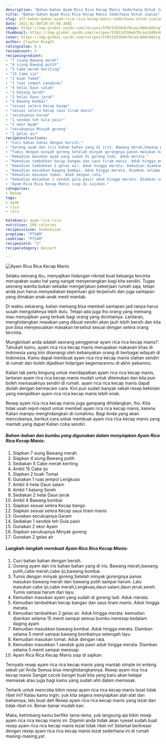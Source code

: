 ```yaml
---
description: "Bahan-bahan Ayam Rica Rica Kecap Manis Sederhana Untuk Jualan"
title: "Bahan-bahan Ayam Rica Rica Kecap Manis Sederhana Untuk Jualan"
slug: 437-bahan-bahan-ayam-rica-rica-kecap-manis-sederhana-untuk-jualan
date: 2021-02-08T20:47:08.360Z
image: https://img-global.cpcdn.com/recipes/5f021d556eb78caa/680x482cq70/ayam-rica-rica-kecap-manis-foto-resep-utama.jpg
thumbnail: https://img-global.cpcdn.com/recipes/5f021d556eb78caa/680x482cq70/ayam-rica-rica-kecap-manis-foto-resep-utama.jpg
cover: https://img-global.cpcdn.com/recipes/5f021d556eb78caa/680x482cq70/ayam-rica-rica-kecap-manis-foto-resep-utama.jpg
author: Clayton Knight
ratingvalue: 4.1
reviewcount: 3
recipeingredient:
- "7 siung Bawang merah"
- "4 siung Bawang putih"
- "5 Cabe merah keriting"
- "15 Cabe ijo"
- "2 buah Tomat"
- "1 ruas jempol Lengkuas"
- "4 helai Daun salam"
- "1 batang Sereh"
- "2 helai Daun jeruk"
- "4 Bawang bombai"
- "sesuai selera Kecap bango"
- "sesuai selera Kecap saus tiram manis"
- "secukupnya Garam"
- "1 sendok teh Gula pasir"
- "2 ekor Ayam"
- "secukupnya Minyak goreng"
- "2 gelas air"
recipeinstructions:
- "Cuci bahan bahan dengan bersih."
- "Goreng ayam dan iris bahan bahan yang di iris. Bawang merah,bawang putih,cabe merah,cabe ijo,bawang bombai."
- "Tumis dengan minyak goreng Setelah minyak gorengnya panas masukan bawang merah dan bawang putih sampai harum. Lalu masukan cabe ijo,cabe merah,Lengkuas,daun salam,daun jeruk,sereh. Tumis sampai harum dan layu."
- "Kemudian masukan ayam yang sudah di goreng tadi. Aduk merata."
- "Kemudian tambahkan kecap bangao dan saus tiram manis. Aduk hingga merata."
- "Kemudian tambahkan 2 gelas air. Aduk hingga merata. kemudian diamkan selama 15 menit sampai semua bumbu meresap kedalam daging ayam"
- "Kemudian masukkan bawang bombai. Aduk hingga merata. Diamkan selama 5 menit sampai bawang bombainya setengah layu"
- "Kemudian masukan tomat. Aduk dengan rata."
- "Kemudian masukkan 1 sendok gula pasir aduk hingga merata. Diamkan selama 5 menit sampai meresap."
- "Ayam Rica Rica Kecap Manis siap di sajikan."
categories:
- Resep
tags:
- ayam
- rica
- rica

katakunci: ayam rica rica 
nutrition: 299 calories
recipecuisine: Indonesian
preptime: "PT38M"
cooktime: "PT54M"
recipeyield: "2"
recipecategory: Dessert

---
```



![Ayam Rica Rica Kecap Manis](https://img-global.cpcdn.com/recipes/5f021d556eb78caa/680x482cq70/ayam-rica-rica-kecap-manis-foto-resep-utama.jpg)

Selaku seorang ibu, menyajikan hidangan nikmat buat keluarga tercinta merupakan suatu hal yang sangat menyenangkan bagi kita sendiri. Tugas seorang  wanita bukan sekadar mengerjakan pekerjaan rumah saja, tetapi anda pun harus menyediakan keperluan gizi terpenuhi dan juga santapan yang dimakan anak-anak mesti mantab.

Di waktu  sekarang, kalian memang bisa membeli santapan jadi tanpa harus susah mengolahnya lebih dulu. Tetapi ada juga lho orang yang memang mau menyajikan yang terbaik bagi orang yang dicintainya. Lantaran, menghidangkan masakan yang dibuat sendiri akan jauh lebih bersih dan kita pun bisa menyesuaikan masakan tersebut sesuai dengan selera orang tercinta. 



Mungkinkah anda adalah seorang penggemar ayam rica rica kecap manis?. Tahukah kamu, ayam rica rica kecap manis merupakan makanan khas di Indonesia yang kini disenangi oleh kebanyakan orang di berbagai wilayah di Indonesia. Kamu dapat membuat ayam rica rica kecap manis olahan sendiri di rumah dan boleh dijadikan hidangan kegemaranmu di akhir pekanmu.

Kalian tak perlu bingung untuk mendapatkan ayam rica rica kecap manis, lantaran ayam rica rica kecap manis mudah untuk ditemukan dan kita pun boleh memasaknya sendiri di rumah. ayam rica rica kecap manis dapat diolah dengan bermacam cara. Kini pun sudah banyak sekali resep kekinian yang menjadikan ayam rica rica kecap manis lebih enak.

Resep ayam rica rica kecap manis juga gampang dihidangkan, lho. Kita tidak usah repot-repot untuk membeli ayam rica rica kecap manis, karena Kalian mampu menghidangkan di rumahmu. Bagi Anda yang akan mencobanya, berikut cara untuk membuat ayam rica rica kecap manis yang mantab yang dapat Kalian coba sendiri.

<!--inarticleads1-->

##### Bahan-bahan dan bumbu yang digunakan dalam menyiapkan Ayam Rica Rica Kecap Manis:

1. Siapkan 7 siung Bawang merah
1. Siapkan 4 siung Bawang putih
1. Sediakan 5 Cabe merah keriting
1. Ambil 15 Cabe ijo
1. Siapkan 2 buah Tomat
1. Gunakan 1 ruas jempol Lengkuas
1. Ambil 4 helai Daun salam
1. Ambil 1 batang Sereh
1. Sediakan 2 helai Daun jeruk
1. Ambil 4 Bawang bombai
1. Siapkan sesuai selera Kecap bango
1. Siapkan sesuai selera Kecap saus tiram manis
1. Gunakan secukupnya Garam
1. Sediakan 1 sendok teh Gula pasir
1. Gunakan 2 ekor Ayam
1. Siapkan secukupnya Minyak goreng
1. Gunakan 2 gelas air




<!--inarticleads2-->

##### Langkah-langkah membuat Ayam Rica Rica Kecap Manis:

1. Cuci bahan bahan dengan bersih.
1. Goreng ayam dan iris bahan bahan yang di iris. Bawang merah,bawang putih,cabe merah,cabe ijo,bawang bombai.
1. Tumis dengan minyak goreng Setelah minyak gorengnya panas masukan bawang merah dan bawang putih sampai harum. Lalu masukan cabe ijo,cabe merah,Lengkuas,daun salam,daun jeruk,sereh. Tumis sampai harum dan layu.
1. Kemudian masukan ayam yang sudah di goreng tadi. Aduk merata.
1. Kemudian tambahkan kecap bangao dan saus tiram manis. Aduk hingga merata.
1. Kemudian tambahkan 2 gelas air. Aduk hingga merata. kemudian diamkan selama 15 menit sampai semua bumbu meresap kedalam daging ayam
1. Kemudian masukkan bawang bombai. Aduk hingga merata. Diamkan selama 5 menit sampai bawang bombainya setengah layu
1. Kemudian masukan tomat. Aduk dengan rata.
1. Kemudian masukkan 1 sendok gula pasir aduk hingga merata. Diamkan selama 5 menit sampai meresap.
1. Ayam Rica Rica Kecap Manis siap di sajikan.




Ternyata resep ayam rica rica kecap manis yang mantab simple ini enteng sekali ya! Anda Semua bisa menghidangkannya. Resep ayam rica rica kecap manis Sangat cocok banget buat kita yang baru akan belajar memasak atau juga bagi kamu yang sudah ahli dalam memasak.

Tertarik untuk mencoba bikin resep ayam rica rica kecap manis lezat tidak ribet ini? Kalau kamu ingin, yuk kita segera menyiapkan alat-alat dan bahannya, lalu buat deh Resep ayam rica rica kecap manis yang lezat dan tidak ribet ini. Benar-benar mudah kan. 

Maka, ketimbang kamu berfikir lama-lama, yuk langsung aja bikin resep ayam rica rica kecap manis ini. Dijamin anda tiidak akan nyesel sudah buat resep ayam rica rica kecap manis lezat tidak ribet ini! Selamat berkreasi dengan resep ayam rica rica kecap manis lezat sederhana ini di rumah masing-masing,ya!.

